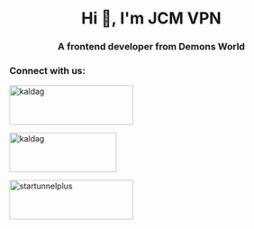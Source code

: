 <h1 align="center">Hi 👋, I'm JCM VPN</h1>
<h3 align="center">A frontend developer from Demons World</h3>

<h3 
align="left">Connect with us:</h3>

<p align="center">
  
<a href="https://fb.com/kaldag.cp.repair"
target="blank"><img align="center"
src="https://img.freepik.com/premium-vector/social-media-icons-facebook-instagram-twitter-youtube-whatsapp-follow-us-social-media_689336-993.jpg?w=826"
alt="kaldag" height="70" width="220" 
/></a>

<a href="https://www.youtube.com/@kaldubtv" target="blank"><img align="center" src="https://www.alfredocreates.com/wp-content/uploads/2017/02/Free-Outline-YouTube-Subscribe-Button-by-AlfredoCreates.png" alt="kaldag" height="70" width="190" /></a>

<a href="https://play.google.com/store/apps/details?id=com.jcm.vpn
" target="blank"><img align="center" src="https://play.google.com/intl/en_us/badges/images/generic/en-play-badge.png" alt="startunnelplus" height="70" width="220" /></a>
</p>

